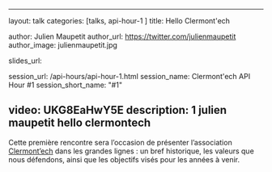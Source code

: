 ---
layout: talk
categories: [talks, api-hour-1 ]
title: Hello Clermont'ech

author: Julien Maupetit
author_url: https://twitter.com/julienmaupetit
author_image: julienmaupetit.jpg

slides_url:

session_url: /api-hours/api-hour-1.html
session_name: Clermont'ech API Hour &#35;1
session_short_name: "&#35;1"

video: UKG8EaHwY5E
description: 1 julien maupetit hello clermontech
------

Cette première rencontre sera l’occasion de présenter l’association
[Clermont’ech](http://clermontech.org) dans les grandes lignes : un bref historique,
les valeurs que nous défendons, ainsi que les objectifs visés pour les années à venir.
